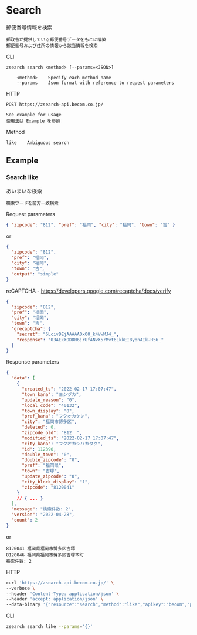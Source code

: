 # Search

郵便番号情報を検索

```text
郵政省が提供している郵便番号データをもとに構築
郵便番号および住所の情報から該当情報を検索
```

CLI

```text
zsearch search <method> [--params=<JSON>]

    <method>    Specify each method name
    --params    Json format with reference to request parameters
```

HTTP

```text
POST https://zsearch-api.becom.co.jp/

See example for usage
使用法は Example を参照
```

Method

```text
like    Ambiguous search
```

## Example

### Search like

あいまいな検索

```text
検索ワードを前方一致検索
```

Request parameters

```json
{ "zipcode": "812", "pref": "福岡", "city": "福岡", "town": "吉" }
```

or

```json
{
  "zipcode": "812",
  "pref": "福岡",
  "city": "福岡",
  "town": "吉",
  "output": "simple"
}
```

reCAPTCHA - <https://developers.google.com/recaptcha/docs/verify>

```json
{
  "zipcode": "812",
  "pref": "福岡",
  "city": "福岡",
  "town": "吉",
  "grecaptcha": {
    "secret": "6LcivDEjAAAAAOxO0_k4VwMJ4_",
    "response": "03AEkXODDH6jrUfANvX5rMvt6LkkEI8yonAIk-H56_"
  }
}
```

Response parameters

```json
{
  "data": [
    {
      "created_ts": "2022-02-17 17:07:47",
      "town_kana": "ヨシヅカ",
      "update_reason": "0",
      "local_code": "40132",
      "town_display": "0",
      "pref_kana": "フクオカケン",
      "city": "福岡市博多区",
      "deleted": 0,
      "zipcode_old": "812  ",
      "modified_ts": "2022-02-17 17:07:47",
      "city_kana": "フクオカシハカタク",
      "id": 112390,
      "double_town": "0",
      "double_zipcode": "0",
      "pref": "福岡県",
      "town": "吉塚",
      "update_zipcode": "0",
      "city_block_display": "1",
      "zipcode": "8120041"
    }
    // { ... }
  ],
  "message": "検索件数: 2",
  "version": "2022-04-28",
  "count": 2
}
```

or

```text
8120041 福岡県福岡市博多区吉塚
8120046 福岡県福岡市博多区吉塚本町
検索件数: 2
```

HTTP

```zsh
curl 'https://zsearch-api.becom.co.jp/' \
--verbose \
--header 'Content-Type: application/json' \
--header 'accept: application/json' \
--data-binary '{"resource":"search","method":"like","apikey":"becom","params":{}}'
```

CLI

```zsh
zsearch search like --params='{}'
```
